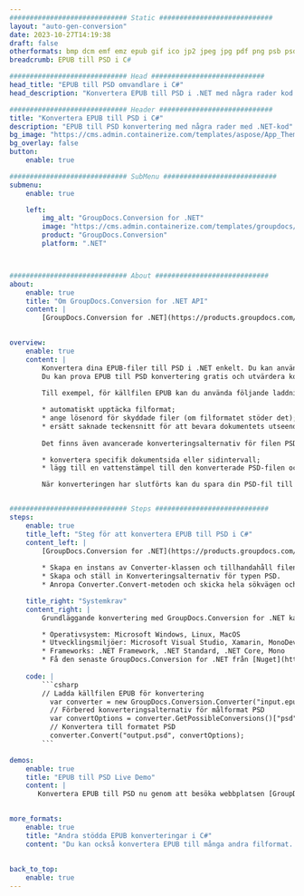 ```yaml
---
############################# Static ############################
layout: "auto-gen-conversion"
date: 2023-10-27T14:19:38
draft: false
otherformats: bmp dcm emf emz epub gif ico jp2 jpeg jpg pdf png psb psd svg svgz tex tga tif tiff webp wmf wmz xps
breadcrumb: EPUB till PSD i C#

############################# Head ############################
head_title: "EPUB till PSD omvandlare i C#"
head_description: "Konvertera EPUB till PSD i .NET med några rader kod. Använd GroupDocs Document Conversion API för att konvertera över 160 filformat."

############################# Header ############################
title: "Konvertera EPUB till PSD i C#"
description: "EPUB till PSD konvertering med några rader med .NET-kod"
bg_image: "https://cms.admin.containerize.com/templates/aspose/App_Themes/V3/images/bg/header1.png"
bg_overlay: false
button:
    enable: true

############################# SubMenu ############################
submenu:
    enable: true

    left:
        img_alt: "GroupDocs.Conversion for .NET"
        image: "https://cms.admin.containerize.com/templates/groupdocs/images/product-logos/90x90-noborder/groupdocs-conversion-net.png"
        product: "GroupDocs.Conversion"
        platform: ".NET"



############################# About ############################
about:
    enable: true
    title: "Om GroupDocs.Conversion for .NET API"
    content: |
        [GroupDocs.Conversion for .NET](https://products.groupdocs.com/conversion/net/) kan användas för att konvertera Microsoft Word, Excel, PowerPoint, PDF, Visio och andra format. GroupDocs.Conversion är ett fristående API som är lämpligt för back-end och interna system där hög prestanda krävs. Det beror inte på någon programvara som Microsoft eller Open Office.
    

overview:
    enable: true
    content: |
        Konvertera dina EPUB-filer till PSD i .NET enkelt. Du kan använda bara ett par C# kodrader i valfri plattform som du vill, som - Windows, Linux, macOS.
        Du kan prova EPUB till PSD konvertering gratis och utvärdera konverteringsresultatens kvalitet. Tillsammans med enkla filkonverteringsscenarier kan du prova mer avancerade alternativ för att ladda källfilen EPUB och för att spara resultatet PSD. 
        
        Till exempel, för källfilen EPUB kan du använda följande laddningsalternativ:

        * automatiskt upptäcka filformat;
        * ange lösenord för skyddade filer (om filformatet stöder det);
        * ersätt saknade teckensnitt för att bevara dokumentets utseende.
        
        Det finns även avancerade konverteringsalternativ för filen PSD:

        * konvertera specifik dokumentsida eller sidintervall;
        * lägg till en vattenstämpel till den konverterade PSD-filen och många fler.

        När konverteringen har slutförts kan du spara din PSD-fil till den lokala filsökvägen eller någon tredje parts lagring som FTP, Amazon S3, Google Drive, Dropbox etc. Observera - för att konvertera EPUB till {{ TO}} det finns inget behov av någon ytterligare programvara installerad - som MS Office, Open Office, Adobe Acrobat Reader etc.


############################# Steps ############################
steps:
    enable: true
    title_left: "Steg för att konvertera EPUB till PSD i C#"
    content_left: |
        [GroupDocs.Conversion for .NET](https://products.groupdocs.com/conversion/net/) gör det enkelt för utvecklare att konvertera en EPUB-fil till PSD med några rader kod.
        
        * Skapa en instans av Converter-klassen och tillhandahåll filen EPUB med den fullständiga sökvägen
        * Skapa och ställ in Konverteringsalternativ för typen PSD.
        * Anropa Converter.Convert-metoden och skicka hela sökvägen och formatet (PSD) som en parameter

    title_right: "Systemkrav"
    content_right: |
        Grundläggande konvertering med GroupDocs.Conversion for .NET kan göras med bara några enkla steg. Våra API:er stöds på alla större plattformar och operativsystem. Innan du kör koden nedan, se till att du har följande förutsättningar installerade på ditt system.

        * Operativsystem: Microsoft Windows, Linux, MacOS
        * Utvecklingsmiljöer: Microsoft Visual Studio, Xamarin, MonoDevelop
        * Frameworks: .NET Framework, .NET Standard, .NET Core, Mono
        * Få den senaste GroupDocs.Conversion for .NET från [Nuget](https://www.nuget.org/packages/groupdocs.conversion)
         
    code: |
        ```csharp    
        // Ladda källfilen EPUB för konvertering
          var converter = new GroupDocs.Conversion.Converter("input.epub");
          // Förbered konverteringsalternativ för målformat PSD
          var convertOptions = converter.GetPossibleConversions()["psd"].ConvertOptions;
          // Konvertera till formatet PSD
          converter.Convert("output.psd", convertOptions);
        ```

demos:
    enable: true
    title: "EPUB till PSD Live Demo"
    content: |
       Konvertera EPUB till PSD nu genom att besöka webbplatsen [GroupDocs.Conversion App](https://products.groupdocs.app/conversion/family). Onlinedemo har följande fördelar
          

more_formats:
    enable: true
    title: "Andra stödda EPUB konverteringar i C#"
    content: "Du kan också konvertera EPUB till många andra filformat. Se listan nedan."
       
       
back_to_top:
    enable: true
---
```


